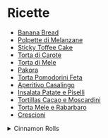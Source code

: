 # Ricette

- [Banana Bread](https://www.thebluebirdkitchen.com/banana-bread/)
- [Polpette di Melanzane](https://www.thebluebirdkitchen.com/polpette-di-melanzane/)
- [Sticky Toffee Cake](https://thehappyfoodie.co.uk/recipes/gloriously-sticky-toffee-cake)
- [Torta di Carote](https://www.tavolartegusto.it/ricetta/torta-di-carote/)
- [Torta di Mele](https://www.thebluebirdkitchen.com/torta-di-mele-e-gocce-di-cioccolato/)
- [Pakora](https://www.thebluebirdkitchen.com/pakora-al-forno/)
- [Torta Pomodorini Feta](https://www.thebluebirdkitchen.com/torta-salata-pomodorini-e-feta/)
- [Aperitivo Casalingo](https://www.thebluebirdkitchen.com/aperitivo-casalingo/)
- [Insalata Patate e Piselli](https://www.thebluebirdkitchen.com/insalata-di-patate-e-piselli/)
- [Tortillas Cacao e Moscardini](https://www.thebluebirdkitchen.com/tortillas-al-cacao-con-moscardini-piccanti/)
- [Torta Mele e Rabarbaro](https://www.gustoblog.it/post/192123/torta-rabarbaro-mele-ricetta-golosa)
- [Crescioni](https://chiaramaci.com/crescioni/)

<details>
<summary>Cinnamon Rolls</summary>

Ingredients for the dough:
- 177ml whole (or 2%) milk at 40ºC
- 24 gr quick rise or active yeast
- 50 gr granulated sugar
- 420 gr BREAD flour, not for cakes
- 1 egg plus 1 egg yolk at room temperature
- 60 gr butter melted but not hot
- 3/4 teaspoon salt

For the filling:
- 400 gr dark brown sugar
- 1,5 tablespoons ground cinnamon
- 50 gr butter, softened but not melted

For the cream cheese frosting:
- Powdered Sugar
- Milk

Instructions:
- Warm the milk to ~40ºC and sprinkle the dry yeast on top of it. Wait ~5/10 minutes until it melts completely. While you wait, stir flour and salt toghether.

- Mix the milk with the sugar, the eggs and the melted butter. Once done mix solid and liquid ingredients toghether.

- Work the dough for 8/10 minutes, then let it rise covered in a oiled bowl for at least 2 hours. Keep the butter outside the fridge to have it ready for filling.

- Roll out the dough the size of a tagliere, and spread the softened butter over it leaving a margin, and then rub the cinnamon/brown sugar mixture over it.

- Roll up tightly the dough along the long side and cut 2 cm sections with a sharp knife. Place the rolls on a greased (or parchment-papered) pan and let them rise of 45/60 minutes.

- Preheat the oven to 180ºC and cook them for 20/25 minutes. Let them cool for 5/10 minutes before frosting. For the frosting mix powdered sugar and milk. Spread over cinnamon rolls and serve immediately.
  
  
</details>
